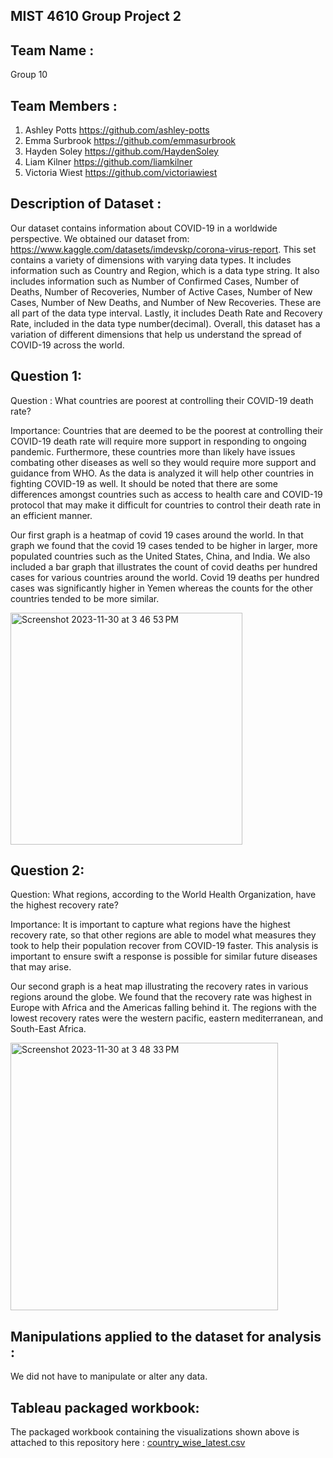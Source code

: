 ## MIST 4610 Group Project 2
## Team Name : 
Group 10

## Team Members :
1. Ashley Potts https://github.com/ashley-potts
2. Emma Surbrook https://github.com/emmasurbrook
3. Hayden Soley https://github.com/HaydenSoley 
4. Liam Kilner https://github.com/liamkilner
5. Victoria Wiest https://github.com/victoriawiest

## Description of Dataset : 

Our dataset contains information about COVID-19 in a worldwide perspective. We obtained our dataset from: https://www.kaggle.com/datasets/imdevskp/corona-virus-report. This set contains a variety of dimensions with varying data types. It includes information such as Country and Region, which is a data type string. It also includes information such as Number of Confirmed Cases, Number of Deaths,  Number of Recoveries, Number of Active Cases, Number of New Cases, Number of New Deaths, and Number of New Recoveries. These are all part of the data type interval. Lastly, it includes Death Rate and Recovery Rate, included in the data type number(decimal). Overall, this dataset has a variation of different dimensions that help us understand the spread of COVID-19 across the world.


## Question 1: 
Question : What countries are poorest at controlling their COVID-19 death rate?

Importance: 
Countries that are deemed to be the poorest at controlling their COVID-19 death rate will require more support in responding to ongoing pandemic. Furthermore, these countries more than likely have issues combating other diseases as well so they would require more support and guidance from WHO. As the data is analyzed it will help other countries in fighting COVID-19 as well. It should be noted that there are some differences amongst countries such as access to health care and COVID-19 protocol that may make it difficult for countries to control their death rate in an efficient manner. 

Our first graph is a heatmap of covid 19 cases around the world. In that graph we found that the covid 19 cases tended to be higher in larger, more populated countries such as the United States, China, and India. We also included a bar graph that illustrates the count of covid deaths per hundred cases for various countries around the world. Covid 19 deaths per hundred cases was significantly higher in Yemen whereas the counts for the other countries tended to be more similar.

<img width="371" alt="Screenshot 2023-11-30 at 3 46 53 PM" src="https://github.com/ashley-potts/MIST-4610-Project-2/assets/148247835/7523830c-3b0c-4647-8d6b-32ef5b11318b">

## Question 2: 

Question: What regions, according to the World Health Organization, have the highest recovery rate?

Importance: 
It is important to capture what regions have the highest recovery rate, so that other regions are able to model what measures they took to help their population recover from COVID-19 faster. This analysis is important to ensure swift a response is possible for similar future diseases that may arise. 

Our second graph is a heat map illustrating the recovery rates in various regions around the globe. We found that the recovery rate was highest in Europe with Africa and the Americas falling behind it. The regions with the lowest recovery rates were the western pacific, eastern mediterranean, and South-East Africa. 

<img width="428" alt="Screenshot 2023-11-30 at 3 48 33 PM" src="https://github.com/ashley-potts/MIST-4610-Project-2/assets/148247835/f8cac96f-1f35-4843-86eb-e72ca009ab7f">

## Manipulations applied to the dataset for analysis : 
We did not have to manipulate or alter any data. 

## Tableau packaged workbook:  
The packaged workbook containing the visualizations shown above is attached to this repository here : 
[country_wise_latest.csv](https://github.com/ashley-potts/MIST-4610-Project-2/files/13532004/country_wise_latest.csv)
